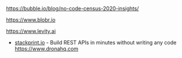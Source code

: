 https://bubble.io/blog/no-code-census-2020-insights/


https://www.blobr.io

https://www.levity.ai

- [stackprint.io](https://stackprint.io) - Build REST APIs in minutes without writing any code
https://www.dronahq.com
